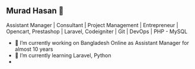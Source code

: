 ## Murad Hasan 👋
Assistant Manager | Consultant | Project Management | Entrepreneur | Opencart, Prestashop | Laravel, Codeigniter | Git | DevOps | PHP - MySQL

- 🔭 I’m currently working on Bangladesh Online as Assistant Manager for almost 10 years
- 🌱 I’m currently learning Laravel, Python
- 

<!--
**tanvir0906/tanvir0906** is a ✨ _special_ ✨ repository because its `README.md` (this file) appears on your GitHub profile.

Here are some ideas to get you started:

- 🔭 I’m currently working on ...
- 🌱 I’m currently learning ...
- 👯 I’m looking to collaborate on ...
- 🤔 I’m looking for help with ...
- 💬 Ask me about ...
- 📫 How to reach me: ...
- 😄 Pronouns: ...
- ⚡ Fun fact: ...
-->
